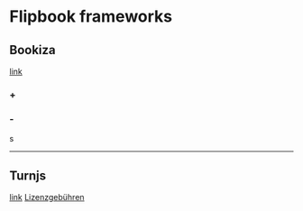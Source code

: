 # Flipbook frameworks

## Bookiza
[link](http://bookiza.io/)

### +

### -
s

---

## Turnjs
[link](http://www.turnjs.com/)
[Lizenzgebühren](http://www.turnjs.com/get)
